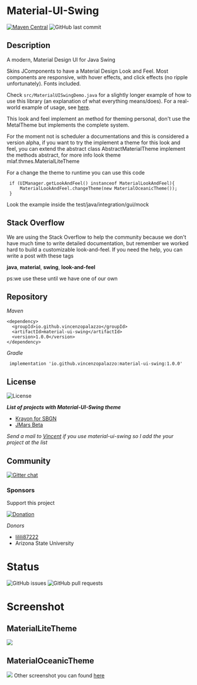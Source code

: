 # Material-UI-Swing
[![Maven Central](https://img.shields.io/maven-central/v/io.github.vincenzopalazzo/material-ui-swing?color=%237cc4f4&style=for-the-badge)](https://search.maven.org/search?q=g:%22io.github.vincenzopalazzo%22%20AND%20a:%22material-ui-swing%22)
![GitHub last commit](https://img.shields.io/github/last-commit/vincenzopalazzo/material-ui-swing?color=%237cc4f4&style=for-the-badge)
## Description
A modern, Material Design UI for Java Swing

Skins JComponents to have a Material Design Look and Feel. Most components are responsive, with hover effects, and click effects (no ripple unfortunately). Fonts included.

Check `src/MaterialUISwingDemo.java` for a slightly longer example of how to use this library (an explanation of what everything means/does).
For a real-world example of usage, see [here](https://github.com/atarw/washer-chess).

This look and feel implement an method for theming personal, don't use the MetalTheme but implements
the complete system.

For the moment not is scheduler a documentations and this is considered a version alpha, if you want to
try the implement a theme for this look and feel, you can extend the abstract class AbstractMaterialTheme implement
the methods abstract, for more info look theme mlaf.thmes.MaterialLiteTheme

For a change the theme to runtime you can use this code
```
 if (UIManager.getLookAndFeel() instanceof MaterialLookAndFeel){
     MaterialLookAndFeel.changeTheme(new MaterialOceanicTheme());
 }
```
  Look the example inside the test/java/integration/gui/mock
  
 ## Stack Overflow
We are using the Stack Overflow to help the community because we don't have much time to write detailed documentation, but remember we worked hard to build a customizable look-and-feel. 
If you need the help, you can write a post
with these tags
  
 **java**, **material**, **swing**, **look-and-feel**
 
 ps:we use these until we have one of our own
 
 ## Repository
 
 _Maven_
 
 ```
 <dependency>
   <groupId>io.github.vincenzopalazzo</groupId>
   <artifactId>material-ui-swing</artifactId>
   <version>1.0.0</version>
 </dependency>
 ```

 _Gradle_
 
```
 implementation 'io.github.vincenzopalazzo:material-ui-swing:1.0.0'
``` 

## License
![License](https://img.shields.io/github/license/vincenzopalazzo/material-ui-swing.svg?style=for-the-badge)


_**List of projects with Material-UI-Swing theme**_
- [Krayon for SBGN](https://github.com/wiese42/krayon4sbgn)
- [JMars Beta](https://JMars.mars.asu.edu)

_Send a mail to [Vincent](https://github.com/vincenzopalazzo) if you use material-ui-swing so I add the your project at the list_

## Community
[![Gitter chat](https://img.shields.io/gitter/room/vincenzopalazzo/material-ui-swing.svg?style=for-the-badge)](https://gitter.im/material-ui-swing/community?utm_source=badge&utm_medium=badge&utm_campaign=pr-badge)

### Sponsors
Support this project

[![Donation](https://img.shields.io/website/http/vincenzopalazzo.github.io/material-ui-swing-donations.svg?style=for-the-badge&up_color=yellow&up_message=Donation)](https://vincenzopalazzo.github.io/material-ui-swing-donations)

_Donors_
- [lilili87222](https://github.com/lilili87222)
- Arizona State University

# Status
![GitHub issues](https://img.shields.io/github/issues/vincenzopalazzo/material-ui-swing.svg?style=for-the-badge)
![GitHub pull requests](https://img.shields.io/github/issues-pr/vincenzopalazzo/material-ui-swing.svg?style=for-the-badge)

# Screenshot
## MaterialLiteTheme
![](https://i.imgur.com/K3RwlRy.png)

## MaterialOceanicTheme
![](https://i.imgur.com/fF6a7lj.png)
Other screenshot you can found  [here](https://github.com/vincenzopalazzo/material-ui-swing/releases)
